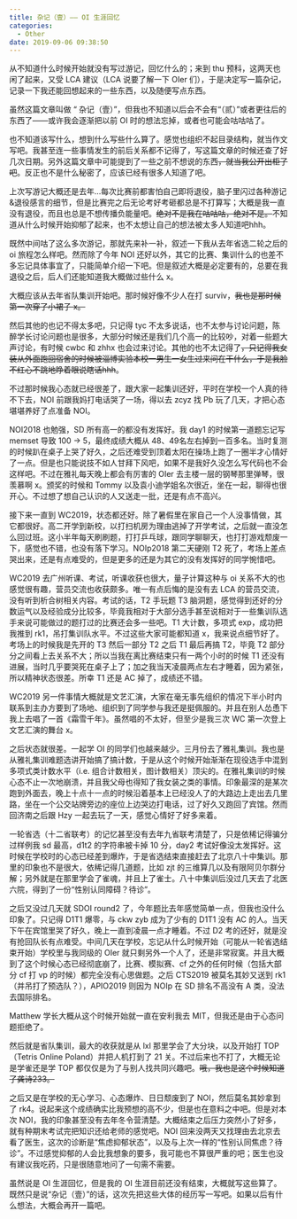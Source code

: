 ```yaml
---
title: 杂记（壹）—— OI 生涯回忆
categories:
  - Other
date: 2019-09-06 09:38:50
---
```


从不知道什么时候开始就没有写过游记，回忆什么的；来到 thu 预科，这两天也闲了起来，又受 LCA 建议（LCA 说要了解一下 OIer 们），于是决定写一篇杂记，记录一下我还能回想起来的一些东西，以及随便写点东西。

虽然这篇文章叫做 “ 杂记（壹）”，但我也不知道以后会不会有“（贰）”或者更往后的东西了——或许我会逐渐把以前 OI 时的想法忘掉，或者也可能会咕咕咕了。

也不知道该写什么，想到什么写些什么算了。感觉也组织不起目录结构，就当作文写吧。我甚至连一些事情发生的前后关系都不记得了，写这篇文章的时候还查了好几次日期。另外这篇文章中可能提到了一些之前不想说的东西~~，就当我公开出柜了吧~~。反正也不是什么秘密了，应该已经有很多人知道了吧。

<!--more-->

上次写游记大概还是去年...每次比赛前都害怕自己即将退役，脑子里闪过各种游记&退役感言的细节，但是比赛完之后无论考好考砸都总是不打算写；大概是我一直没有退役，而且也总是不想传播负能量吧。~~绝对不是我在咕咕咕，绝对不是。~~不知道从什么时候开始抑郁了起来，也不太想让自己的想法被太多人知道吧hhh。

既然中间咕了这么多次游记，那就先来补一补，叙述一下我从去年省选二轮之后的 oi 旅程怎么样吧。然而除了今年 NOI 还好以外，其它的比赛、集训什么的也差不多忘记具体事宜了，只能简单介绍一下吧。但是叙述大概是必定要有的，总要在我退役之后，后人们还能知道我大概做过些什么 x。

大概应该从去年省队集训开始吧。那时候好像不少人在打 surviv，~~我也是那时候第一次穿了小裙子 x。~~

然后其他的也记不得太多吧，只记得 tyc 不太多说话，也不太参与讨论问题，陈醉学长讨论问题也是很多，大部分时候还是我们几个高一的比较吵，对着一些题大声讨论，有时候 cwbc 和 zhhx 也会过来讨论。其他的也不太记得了~~，只记得我女装从外面跑回宿舍的时候被淄博实验本校一男生一女生过来问在干什么，于是我脸不红心不跳地睁着眼说瞎话hhh~~。

不过那时候我心态就已经很差了，跟大家一起集训还好，平时在学校一个人真的待不下去，NOI 前跟我妈打电话哭了一场，得以去 zcyz 找 Pb 玩了几天，才把心态堪堪养好了点准备 NOI。

NOI2018 也勉强，SD 所有高一的都没有发挥好。我 day1 的时候第一道题忘记写 memset 导致 100 $\rightarrow$ 5，最终成绩大概从 48、49名左右掉到一百多名。当时复测的时候趴在桌子上哭了好久，之后还难受到顶着太阳在操场上跑了一圈半才心情好了一点。但是也只能说技不如人甘拜下风吧，如果不是我好久没怎么写代码也不会这样吧。不过在雅礼每天晚上都会有厉害的 OIer 去主楼一层的钢琴那里弹琴，很羡慕啊 x。颁奖的时候和 Tommy 以及袁小迪学姐名次很近，坐在一起，聊得也很开心。不过想了想自己认识的人又送走一批，还是有点不高兴。

接下来一直到 WC2019，状态都还好。除了暑假里在家自己一个人没事情做，其它都很好。高二开学到新校，以打扫机房为理由逃掉了开学考试，之后就一直没怎么回过班。这小半年每天刷刷题，打打乒乓球，跟同学聊聊天，也打打游戏颓废一下，感觉也不错，也没有落下学习。NOIp2018 第二天硬刚 T2 死了，考场上差点哭出来，还是有点难受的，但是更多的还是为其它的没有发挥好的同学惋惜吧。

WC2019 去广州听课、考试，听课收获也很大，量子计算这种与 oi 关系不大的也感觉很有趣，营员交流也收获颇多。唯一有点后悔的是没有去 LCA 的营员交流，没有听到析合树相关内容。考试的话，T2 手玩题 T3 脑洞题，感觉得到还好的分数运气以及经验成分比较多，毕竟我相对于大部分选手甚至说相对于一些集训队选手来说可能做过的题打过的比赛还会多一些吧。T1 大计数，多项式 exp，成功把我推到 rk1，吊打集训队水平。不过这些大家可能都知道 x，我来说点细节好了。考场上的时候我是先开的 T3 然后一部分 T2 之后 T1 最后再搞 T2，毕竟 T2 部分分之间看上去关系不大；所以当我在离比赛结束只有一两个小时的时候 T1 还没有进展，当时几乎要哭死在桌子上了；加之我当天凌晨两点左右才睡着，因为紧张，所以精神状态很差。所幸 T1 还是 AC 掉了，成绩还不错。

WC2019 另一件事情大概就是文艺汇演，大家在毫无事先组织的情况下半小时内联系到主办方要到了场地、组织到了同学参与我还是挺佩服的。并且在别人怂恿下我上去唱了一首《霜雪千年》。虽然唱的不太好，但至少是我三次 WC 第一次登上文艺汇演的舞台 x。

之后状态就很差。一起学 OI 的同学们也越来越少。三月份去了雅礼集训。我也是从雅礼集训难题选讲开始搞了搞计数，于是从这个时候开始渐渐在现役选手中混到多项式类计数水平（i.e. 组合计数相关，图计数相关）顶尖的。在雅礼集训的时候心态不止一次地崩溃，并且我父母也得知了我女装之类的事情。印象最深的是某次跑到外面去，晚上十点十一点的时候沿着基本上已经没人了的大路边上走出去几里路，坐在一个公交站牌旁边的座位上边哭边打电话，过了好久又跑回了宾馆。然而回济南之后跟 Hzy 一起去玩了一天，感觉心情好了好多来着。

一轮省选（十二省联考）的记忆甚至没有去年九省联考清楚了，只是依稀记得骗分过样例我 sd 最高，d1t2 的字符串被卡掉 10 分，day2 考试好像没太发挥好。这时候在学校时的心态已经差到爆炸，于是省选结束直接赶去了北京八十中集训。那里的印象也不是很大，依稀记得几道题，比如 zjt 的三维算几以及有限阿贝尔群分解；另外就是在那里学会了雀魂，并且上了雀士。八十中集训后没过几天去了北医六院，得到了一份“性别认同障碍？待诊”。

之后又没过几天就 SDOI round2 了，今年题比去年感觉简单一点，但我也没什么印象了。只记得 D1T1 爆零，与 ckw zyb 成为了少有的 D1T1 没有 AC 的人。当天下午在宾馆里哭了好久，晚上一直到凌晨一点才睡着。不过 D2 考的还好，就是没有抢回队长有点难受。中间几天在学校，忘记从什么时候开始（可能从一轮省选结束开始）学校里与我同级的 OIer 就只剩另外一个人了，还是非常寂寞。并且大概到了这个时候心态已经彻底崩了，比赛、模拟赛、cf 之外的任何时候（包括大部分 cf 打 vp 的时候）都完全没有心思做题。之后 CTS2019 被莫名其妙又送到 rk1（并吊打了预选队？），APIO2019 则因为 NOIp 在 SD 排名不高没有 A 类，没法去国际排名。

Matthew 学长大概从这个时候开始就一直在安利我去 MIT，但我还是由于心态问题拒绝了。

然后就是省队集训，最大的收获就是从 lxl 那里学会了大分块，以及开始打 TOP （Tetris Online Poland）并把人机打到了 21 关。不过后来也不打了，大概无论是学雀还是学 TOP 都仅仅是为了与别人找共同兴趣吧。~~哦，我也是这个时候知道了龚诗233。~~

之后又是在学校的无心学习、心态爆炸、日日颓废到了 NOI，然后莫名其妙拿到了 rk4。说起来这个成绩确实比我预想的高不少，但是也在意料之中吧。但是对本次 NOI，我的印象甚至没有去年冬令营清楚。大概结束之后压力突然小了好多，就有种期末考试完把知识还给老师的感觉吧。NOI 回来没两天又找理由去北京去看了医生，这次的诊断是“焦虑抑郁状态”，以及与上次一样的“性别认同焦虑？待诊”。不过感觉抑郁的人会比我想象的要多，我可能也不算很严重的吧；医生也没有建议我吃药，只是很随意地问了一句需不需要。

虽然说是 OI 生涯回忆，但是我的 OI 生涯目前还没有结束，大概就写这些算了。既然只是说“杂记（壹）”的话，这次先把这些大体的经历写一写吧。如果以后有什么想法，大概会再开一篇吧。

